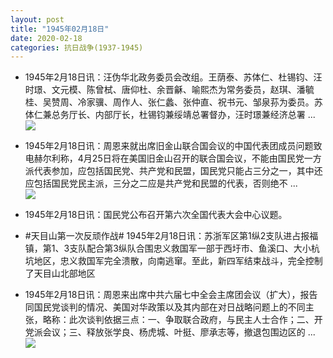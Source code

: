 ```yaml
---
layout: post
title: "1945年02月18日"
date: 2020-02-18
categories: 抗日战争(1937-1945)
---
```


<meta name="referrer" content="no-referrer" />

- 1945年2月18日讯：汪伪华北政务委员会改组。王荫泰、苏体仁、杜锡钧、汪时璟、文元模、陈曾栻、唐仰杜、余晋龢、喻熙杰为常务委员，赵琪、潘毓桂、吴赞周、冷家骥、周作人、张仁蠡、张仲直、祝书元、邹泉荪为委员。苏体仁兼总务厅长、内部厅长，杜锡钧兼绥靖总署督办，汪时璟兼经济总署 ... <br/><img src="https://wx4.sinaimg.cn/large/aca367d8ly1gc0t14ymclj20c809zglo.jpg" />

- 1945年2月18日讯：周恩来就出席旧金山联合国会议的中国代表团成员问题致电赫尔利称，4月25日将在美国旧金山召开的联合国会议，不能由国民党一方派代表参加，应包括国民党、共产党和民盟，国民党只能占三分之一，其中还应包括国民党民主派，三分之二应是共产党和民盟的代表，否则绝不 ... <br/><img src="https://wx1.sinaimg.cn/large/aca367d8ly1gc0pk9p60pj20c809zglp.jpg" />

- 1945年2月18日讯：国民党公布召开第六次全国代表大会中心议题。 

- #天目山第一次反顽作战# 1945年2月18日讯：苏浙军区第1纵2支队进占报福镇，第1、3支队配合第3纵队合围忠义救国军一部于西圩市、鱼溪口、大小杭坑地区，忠义救国军完全溃散，向南逃窜。至此，新四军结束战斗，完全控制了天目山北部地区 

- 1945年2月18日讯：周恩来出席中共六届七中全会主席团会议（扩大），报告同国民党谈判的情况、美国对华政策以及其内部在对日战略问题上的不同主张，略称：此次谈判依据三点：一、争取联合政府，与民主人士合作；二、开党派会议；三、释放张学良、杨虎城、叶挺、廖承志等，撤退包围边区的 ... <br/><img src="https://wx4.sinaimg.cn/large/aca367d8ly1gc087zrp3bj20c80dv74h.jpg" />

